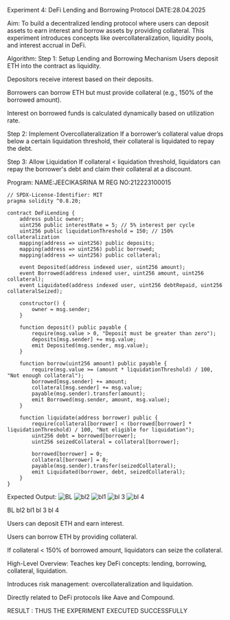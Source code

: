 Experiment 4: DeFi Lending and Borrowing Protocol
DATE:28.04.2025

Aim:
To build a decentralized lending protocol where users can deposit assets to earn interest and borrow assets by providing collateral. This experiment introduces concepts like overcollateralization, liquidity pools, and interest accrual in DeFi.

Algorithm:
Step 1: Setup Lending and Borrowing Mechanism Users deposit ETH into the contract as liquidity.

Depositors receive interest based on their deposits.

Borrowers can borrow ETH but must provide collateral (e.g., 150% of the borrowed amount).

Interest on borrowed funds is calculated dynamically based on utilization rate.

Step 2: Implement Overcollateralization If a borrower’s collateral value drops below a certain liquidation threshold, their collateral is liquidated to repay the debt.

Step 3: Allow Liquidation If collateral < liquidation threshold, liquidators can repay the borrower's debt and claim their collateral at a discount.

Program: 
NAME:JEECIKASRINA M REG NO:212223100015
```
// SPDX-License-Identifier: MIT
pragma solidity ^0.8.20;

contract DeFiLending {
    address public owner;
    uint256 public interestRate = 5; // 5% interest per cycle
    uint256 public liquidationThreshold = 150; // 150% collateralization
    mapping(address => uint256) public deposits;
    mapping(address => uint256) public borrowed;
    mapping(address => uint256) public collateral;

    event Deposited(address indexed user, uint256 amount);
    event Borrowed(address indexed user, uint256 amount, uint256 collateral);
    event Liquidated(address indexed user, uint256 debtRepaid, uint256 collateralSeized);

    constructor() {
        owner = msg.sender;
    }

    function deposit() public payable {
        require(msg.value > 0, "Deposit must be greater than zero");
        deposits[msg.sender] += msg.value;
        emit Deposited(msg.sender, msg.value);
    }

    function borrow(uint256 amount) public payable {
        require(msg.value >= (amount * liquidationThreshold) / 100, "Not enough collateral");
        borrowed[msg.sender] += amount;
        collateral[msg.sender] += msg.value;
        payable(msg.sender).transfer(amount);
        emit Borrowed(msg.sender, amount, msg.value);
    }

    function liquidate(address borrower) public {
        require(collateral[borrower] < (borrowed[borrower] * liquidationThreshold) / 100, "Not eligible for liquidation");
        uint256 debt = borrowed[borrower];
        uint256 seizedCollateral = collateral[borrower];

        borrowed[borrower] = 0;
        collateral[borrower] = 0;
        payable(msg.sender).transfer(seizedCollateral);
        emit Liquidated(borrower, debt, seizedCollateral);
    }
}
```
Expected Output:
![BL](https://github.com/user-attachments/assets/399228ba-b93d-4b5b-8d22-02f2511f82bd)
![bl2](https://github.com/user-attachments/assets/9755a3ca-7415-4f0f-8ffc-080d1285b1a1)
![bl1](https://github.com/user-attachments/assets/e88cb698-4e23-4b27-a3dd-e5a985a1f3ae)
![bl 3](https://github.com/user-attachments/assets/1b0879c8-0733-4c9a-956f-31a9ccd0723c)
![bl 4](https://github.com/user-attachments/assets/e9b02246-097b-41ca-b7ad-6591b8c6fb57)

BL bl2 bl1 bl 3 bl 4

Users can deposit ETH and earn interest.

Users can borrow ETH by providing collateral.

If collateral < 150% of borrowed amount, liquidators can seize the collateral.

High-Level Overview:
Teaches key DeFi concepts: lending, borrowing, collateral, liquidation.

Introduces risk management: overcollateralization and liquidation.

Directly related to DeFi protocols like Aave and Compound.

RESULT :
THUS THE EXPERIMENT EXECUTED SUCCESSFULLY
